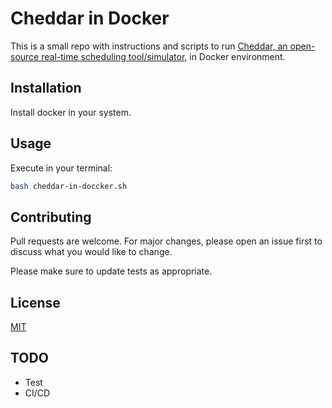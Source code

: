 # Cheddar in Docker

This is a small repo with instructions and scripts to run [Cheddar, an open-source real-time scheduling tool/simulator,](http://beru.univ-brest.fr/~singhoff/cheddar/) in Docker environment.

## Installation
Install docker in your system.

## Usage
Execute in your terminal:
```bash
bash cheddar-in-doccker.sh
```

## Contributing
Pull requests are welcome. For major changes, please open an issue first to discuss what you would like to change.

Please make sure to update tests as appropriate.

## License
[MIT](https://choosealicense.com/licenses/mit/)

## TODO
- Test
- CI/CD
